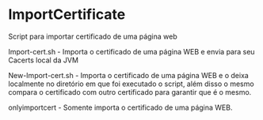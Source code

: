 # ImportCertificate
Script para importar certificado de uma página web


Import-cert.sh - Importa o certificado de uma página WEB e envia para seu Cacerts local da JVM



New-Import-cert.sh - Importa o certificado de uma página WEB e o deixa localmente no diretório em que foi executado o script, além disso o mesmo compara o certificado com outro certificado para garantir que é o mesmo.


onlyimportcert - Somente importa o certificado de uma página WEB.
